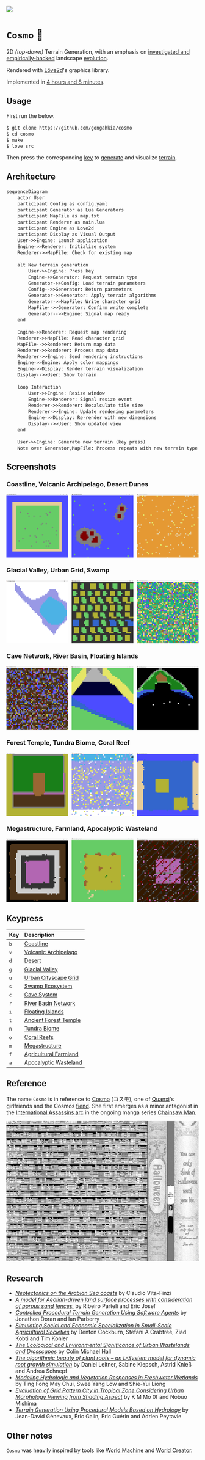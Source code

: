 [![](https://img.shields.io/badge/cosmo_1.0.0-passing-green)](https://github.com/gongahkia/cosmo/releases/tag/1.0.0) 

# `Cosmo` 🌌

2D *(top-down)* Terrain Generation, with an emphasis on [investigated and empirically-backed](#research) landscape [evolution](https://en.wikipedia.org/wiki/Evolutionary_landscape).

Rendered with [Löve2d](https://love2d.org/)'s graphics library.

Implemented in [4 hours and 8 minutes](https://github.com/gongahkia/cosmo/commit/f8a10714c84885cf78526c57c324dbc09416e67e).

## Usage

First run the below.

```console
$ git clone https://github.com/gongahkia/cosmo
$ cd cosmo
$ make
$ love src
```

Then press the corresponding [key](#keypress) to [generate](#architecture) and visualize [terrain](#screenshots).

## Architecture

```mermaid
sequenceDiagram
    actor User
    participant Config as config.yaml
    participant Generator as Lua Generators
    participant MapFile as map.txt
    participant Renderer as main.lua
    participant Engine as Love2d
    participant Display as Visual Output
    User->>Engine: Launch application
    Engine->>Renderer: Initialize system
    Renderer->>MapFile: Check for existing map
    
    alt New terrain generation
        User->>Engine: Press key
        Engine->>Generator: Request terrain type
        Generator->>Config: Load terrain parameters
        Config-->>Generator: Return parameters
        Generator->>Generator: Apply terrain algorithms
        Generator->>MapFile: Write character grid
        MapFile-->>Generator: Confirm write complete
        Generator-->>Engine: Signal map ready
    end
    
    Engine->>Renderer: Request map rendering
    Renderer->>MapFile: Read character grid
    MapFile-->>Renderer: Return map data
    Renderer->>Renderer: Process map data
    Renderer->>Engine: Send rendering instructions
    Engine->>Engine: Apply color mappings
    Engine->>Display: Render terrain visualization
    Display-->>User: Show terrain
    
    loop Interaction
        User->>Engine: Resize window
        Engine->>Renderer: Signal resize event
        Renderer->>Renderer: Recalculate tile size
        Renderer->>Engine: Update rendering parameters
        Engine->>Display: Re-render with new dimensions
        Display-->>User: Show updated view
    end
    
    User->>Engine: Generate new terrain (key press)
    Note over Generator,MapFile: Process repeats with new terrain type
```

## Screenshots

### Coastline, Volcanic Archipelago, Desert Dunes

<div style="display: flex; justify-content: space-between;">
  <img src="./asset/reference/1.png" width="32%">
  <img src="./asset/reference/2.png" width="32%">
  <img src="./asset/reference/3.png" width="32%">
</div>

### Glacial Valley, Urban Grid, Swamp

<div style="display: flex; justify-content: space-between;">
  <img src="./asset/reference/4.png" width="32%">
  <img src="./asset/reference/5.png" width="32%">
  <img src="./asset/reference/6.png" width="32%">
</div>

### Cave Network, River Basin, Floating Islands

<div style="display: flex; justify-content: space-between;">
  <img src="./asset/reference/7.png" width="32%">
  <img src="./asset/reference/8.png" width="32%">
  <img src="./asset/reference/9.png" width="32%">
</div>

### Forest Temple, Tundra Biome, Coral Reef

<div style="display: flex; justify-content: space-between;">
  <img src="./asset/reference/10.png" width="32%">
  <img src="./asset/reference/11.png" width="32%">
  <img src="./asset/reference/12.png" width="32%">
</div>

### Megastructure, Farmland, Apocalyptic Wasteland

<div style="display: flex; justify-content: space-between;">
  <img src="./asset/reference/13.png" width="32%">
  <img src="./asset/reference/14.png" width="32%">
  <img src="./asset/reference/15.png" width="32%">
</div>

## Keypress

| Key | Description |
| :--- | :--- |
| `b` | [Coastline](#coastline-volcanic-archipelago-desert-dunes) |
| `v` | [Volcanic Archipelago](#coastline-volcanic-archipelago-desert-dunes) |
| `d` | [Desert](#coastline-volcanic-archipelago-desert-dunes) |
| `g` | [Glacial Valley](#glacial-valley-urban-grid-swamp) |
| `u` | [Urban Cityscape Grid](#glacial-valley-urban-grid-swamp) |
| `s` | [Swamp Ecosystem](#glacial-valley-urban-grid-swamp) |
| `c` | [Cave System](#cave-network-river-basin-floating-islands) |
| `r` | [River Basin Network](#cave-network-river-basin-floating-islands) |
| `i` | [Floating Islands](#cave-network-river-basin-floating-islands) |
| `t` | [Ancient Forest Temple](#forest-temple-tundra-coral-reef) |
| `n` | [Tundra Biome](#forest-temple-tundra-coral-reef) |
| `o` | [Coral Reefs](#forest-temple-tundra-coral-reef) |
| `m` | [Megastructure](#megastructure-farmland-apocalyptic-wasteland) |
| `f` | [Agricultural Farmland](#megastructure-farmland-apocalyptic-wasteland) |
| `a` | [Apocalyptic Wasteland](#megastructure-farmland-apocalyptic-wasteland) |

## Reference

The name `Cosmo` is in reference to [Cosmo](https://chainsaw-man.fandom.com/wiki/Cosmo) (コスモ), one of [Quanxi](https://chainsaw-man.fandom.com/wiki/Quanxi)'s girlfriends and the Cosmos [fiend](https://chainsaw-man.fandom.com/wiki/Fiend). She first emerges as a minor antagonist in the [International Assassins arc](https://chainsaw-man.fandom.com/wiki/International_Assassins_arc) in the ongoing manga series [Chainsaw Man](https://chainsaw-man.fandom.com/wiki/Chainsaw_Man_Wiki).

![](./asset/logo/cosmo.jpg)

## Research

* [*Neotectonics on the Arabian Sea coasts*](https://www.researchgate.net/publication/249551040_Neotectonics_on_the_Arabian_Sea_coasts) by Claudio Vita-Finzi
* [*A model for Aeolian-driven land surface processes with consideration of porous sand fences.*](https://ui.adsabs.harvard.edu/abs/2022AGUFMEP25D1428R/abstract) by Ribeiro Parteli and Eric Josef
* [*Controlled Procedural Terrain Generation Using Software Agents*](https://www.researchgate.net/publication/224133576_Controlled_Procedural_Terrain_Generation_Using_Software_Agents) by Jonathon Doran and Ian Parberry
* [*Simulating Social and Economic Specialization in Small-Scale Agricultural Societies*](https://www.researchgate.net/publication/257932682_Simulating_Social_and_Economic_Specialization_in_Small-Scale_Agricultural_Societies) by Denton Cockburn, Stefani A Crabtree, Ziad Kobti and Tim Kohler
* [*The Ecological and Environmental Significance of Urban Wastelands and Drosscapes*](https://www.researchgate.net/publication/299781286_The_Ecological_and_Environmental_Significance_of_Urban_Wastelands_and_Drosscapes) by Colin Michael Hall
* [*The algorithmic beauty of plant roots – an L-System model for dynamic root growth simulation*](https://www.researchgate.net/publication/225093378_The_algorithmic_beauty_of_plant_roots_-_an_L-System_model_for_dynamic_root_growth_simulation) by Daniel Leitner, Sabine Klepsch, Astrid Knieß and Andrea Schnepf
* [*Modeling Hydrologic and Vegetation Responses in Freshwater Wetlands*](https://www.researchgate.net/publication/234423920_Modeling_Hydrologic_and_Vegetation_Responses_in_Freshwater_Wetlands) by Ting Fong May Chui, Swee Yang Low and Shie-Yui Liong
* [*Evaluation of Grid Pattern City in Tropical Zone Considering Urban Morphology Viewing from Shading Aspect*](https://www.researchgate.net/publication/349363260_Evaluation_of_Grid_Pattern_City_in_Tropical_Zone_Considering_Urban_Morphology_Viewing_from_Shading_Aspect) by K M Mo 0f and Nobuo Mishima
* [*Terrain Generation Using Procedural Models Based on Hydrology*](https://www.researchgate.net/publication/248703095_Terrain_Generation_Using_Procedural_Models_Based_on_Hydrology) by Jean-David Génevaux, Eric Galin, Eric Guérin and Adrien Peytavie

## Other notes

`Cosmo` was heavily inspired by tools like [World Machine](https://www.world-machine.com/) and [World Creator](https://www.world-creator.com/).
